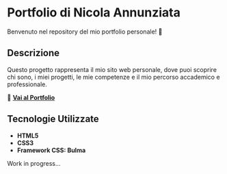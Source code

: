 # Portfolio di Nicola Annunziata  

Benvenuto nel repository del mio portfolio personale! 🎉  

## Descrizione  
Questo progetto rappresenta il mio sito web personale, dove puoi scoprire chi sono, i miei progetti, le mie competenze e il mio percorso accademico e professionale.  

🔗 **[Vai al Portfolio](https://nicolaannu.github.io/portfolioNicolaAnnunziata/)**  

## Tecnologie Utilizzate  
- **HTML5**  
- **CSS3**  
- **Framework CSS: Bulma**

Work in progress...
